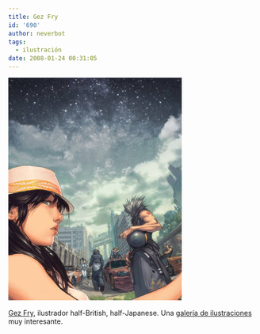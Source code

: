 ```yaml
---
title: Gez Fry
id: '690'
author: neverbot
tags:
  - ilustración
date: 2008-01-24 00:31:05
---
```


![Gez Fry - Drifting](./gez-fry/gez_drifting.jpg "Gez Fry - Drifting")

[Gez Fry](http://www.gezfry.com/), ilustrador half-British, half-Japanese. Una [galería de ilustraciones](http://www.gezfry.com/gallery.shtml) muy interesante.
